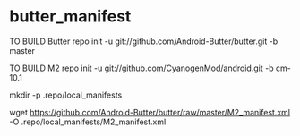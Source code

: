 butter_manifest
=================

TO BUILD Butter
   repo init -u git://github.com/Android-Butter/butter.git -b master



TO BUILD M2
   repo init -u git://github.com/CyanogenMod/android.git -b cm-10.1

mkdir -p .repo/local_manifests

wget https://github.com/Android-Butter/butter/raw/master/M2_manifest.xml -O .repo/local_manifests/M2_manifest.xml
